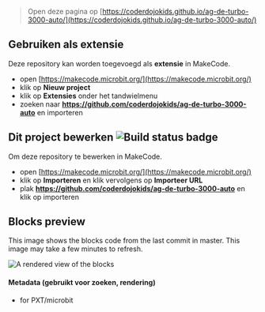 
> Open deze pagina op [https://coderdojokids.github.io/ag-de-turbo-3000-auto/](https://coderdojokids.github.io/ag-de-turbo-3000-auto/)

## Gebruiken als extensie

Deze repository kan worden toegevoegd als **extensie** in MakeCode.

* open [https://makecode.microbit.org/](https://makecode.microbit.org/)
* klik op **Nieuw project**
* klik op **Extensies** onder het tandwielmenu
* zoeken naar **https://github.com/coderdojokids/ag-de-turbo-3000-auto** en importeren

## Dit project bewerken ![Build status badge](https://github.com/coderdojokids/ag-de-turbo-3000-auto/workflows/MakeCode/badge.svg)

Om deze repository te bewerken in MakeCode.

* open [https://makecode.microbit.org/](https://makecode.microbit.org/)
* klik op **Importeren** en klik vervolgens op **Importeer URL**
* plak **https://github.com/coderdojokids/ag-de-turbo-3000-auto** en klik op importeren

## Blocks preview

This image shows the blocks code from the last commit in master.
This image may take a few minutes to refresh.

![A rendered view of the blocks](https://github.com/coderdojokids/ag-de-turbo-3000-auto/raw/master/.github/makecode/blocks.png)

#### Metadata (gebruikt voor zoeken, rendering)

* for PXT/microbit
<script src="https://makecode.com/gh-pages-embed.js"></script><script>makeCodeRender("{{ site.makecode.home_url }}", "{{ site.github.owner_name }}/{{ site.github.repository_name }}");</script>
